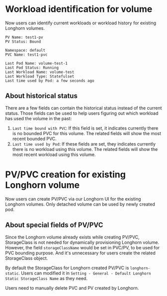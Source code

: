 # Workload identification for volume
Now users can identify current workloads or workload history for existing Longhorn volumes.
```
PV Name: test1-pv
PV Status: Bound

Namespace: default
PVC Name: test1-pvc

Last Pod Name: volume-test-1
Last Pod Status: Running
Last Workload Name: volume-test
Last Workload Type: Statefulset
Last time used by Pod: a few seconds ago
```

## About historical status
There are a few fields can contain the historical status instead of the current status. 
Those fields can be used to help users figuring out which workload has used the volume in the past:

1. `Last time bound with PVC`: If this field is set, it indicates currently there is no bounded PVC for this volume. 
The related fields will show the most recent bounded PVC. 
2. `Last time used by Pod`: If these fields are set, they indicates currently there is no workload using this volume. 
The related fields will show the most recent workload using this volume.

# PV/PVC creation for existing Longhorn volume
Now users can create PV/PVC via our Longhorn UI for the existing Longhorn volumes. 
Only detached volume can be used by newly created pod.

## About special fields of PV/PVC
Since the Longhorn volume already exists while creating PV/PVC, StorageClass is not needed for dynamically provisioning 
Longhorn volume. However, the field `storageClassName` would be set in PVC/PV, to be used for PVC bounding purpose. And
it's unnecessary for users create the related StorageClass object. 

By default the StorageClass for Longhorn created PV/PVC is `longhorn-static`. Users can modified it in 
`Setting - General - Default Longhorn Static StorageClass Name` as they need.

Users need to manually delete PVC and PV created by Longhorn.

